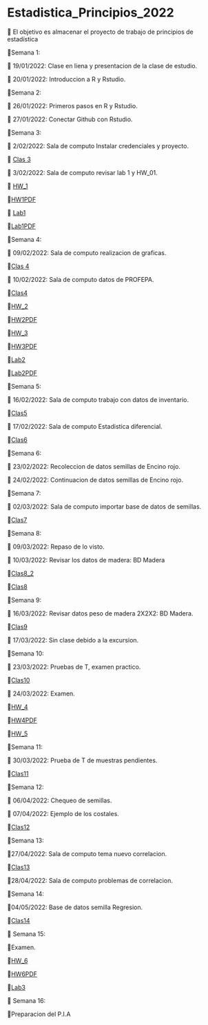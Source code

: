 # Estadistica_Principios_2022
🎯 El objetivo es almacenar el proyecto de trabajo de principios de estadística 

📅Semana 1:

📎 19/01/2022: Clase en liena y presentacion de la clase de estudio.

📎 20/01/2022: Introduccion a R y Rstudio.

📅Semana 2:

📎 26/01/2022: Primeros pasos en R y Rstudio.

📎 27/01/2022: Conectar Github con Rstudio.

📅Semana 3:

📎 2/02/2022: Sala de computo Instalar credenciales y proyecto.

📑 [Clas 3](Clases/Clases.R)

📎 3/02/2022: Sala de computo revisar lab 1 y HW_01.

📑 [HW_1](Tareas/HW_1.R) 

🔖[HW1PDF](Tareas/HW_1.pdf)

📑 [Lab1](Laboratorio/Lab1.R)

🔖[Lab1PDF](Laboratorio/Lab1.pdf)

📅Semana 4:

📎 09/02/2022: Sala de computo realizacion de graficas.

📑[Clas 4](Clases/Clase_S4_D1.R)

📎 10/02/2022: Sala de computo datos de PROFEPA.

📑[Clas4](Clases/Clase10-02-2022.R) 

📑[HW_2](Tareas/Tarea2.R) 

🔖[HW2PDF](Tareas/HW_2.pdf)

📑[HW_3](Tareas/HW_3.R)

🔖[HW3PDF](Tareas/HW_3.pdf)

📑[Lab2](Laboratorio/Lab-2.R)

🔖[Lab2PDF](Laboratorio/Lab-2.pdf)

📅Semana 5:

📎 16/02/2022: Sala de computo trabajo con datos de inventario.

📑[Clas5](Clases/Clase_S5_D1.R)

📎 17/02/2022: Sala de computo Estadistica diferencial.

📑[Clas6](Clases/Clase_S6_D2.R)

📅Semana 6:

📎 23/02/2022: Recoleccion de datos semillas de Encino rojo.

📎 24/02/2022: Continuacion de datos semillas de Encino rojo.

📅Semana 7:

📎 02/03/2022: Sala de computo importar base de datos de semillas.

📑[Clas7](Clases/Clase_S7.R) 

📅Semana 8:

📎 09/03/2022: Repaso de lo visto.

📎 10/03/2022: Revisar los datos de madera: BD Madera

📑[Clas8_2](Clases/S8_D2.R) 

📑[Clas8](Clases/Clase_S8.R)

📅Semana 9:

📎 16/03/2022: Revisar datos peso de madera 2X2X2: BD  Madera.

📑[Clas9](Clases/Clase_S9_D1.R)

📎 17/03/2022: Sin clase debido a la excursion. 

📅Semana 10: 

📎 23/03/2022: Pruebas de T, examen practico.

📑[Clas10](Clases/Clase_S10.R)

📎 24/03/2022: Examen.

📑[HW_4](Tareas/HW_4.R)

🔖[HW4PDF](Tareas/HW_4.pdf)

📑[HW_5](Tareas/Examen_Alejandro_Zapata.R)

📅Semana 11:

📎 30/03/2022: Prueba de T de muestras pendientes.

📑[Clas11](Clases/Clase_S11.R)

📅Semana 12:

📎 06/04/2022: Chequeo de semillas.

📎 07/04/2022: Ejemplo de los costales.

📑[Clas12](Clases/Clase12.R)

📅Semana 13:

📎27/04/2022: Sala de computo tema nuevo correlacion. 

📑[Clas13](Clases/Clase13.R)

📎28/04/2022: Sala de computo problemas de correlacion.

📅Semana 14: 

📎04/05/2022: Base de datos semilla Regresion.

📑[Clas14](Clases/Clase_S13.R)

📅 Semana 15:

📎Examen. 

📑[HW_6](Tareas/Examen_Regresion_Geiser.R) 

🔖[HW6PDF](Tareas/Examen_Regresion_Geiser.pdf)

📑[Lab3](Laboratorio/HW_4.R)

📅 Semana 16:

📎Preparacion del P.I.A





